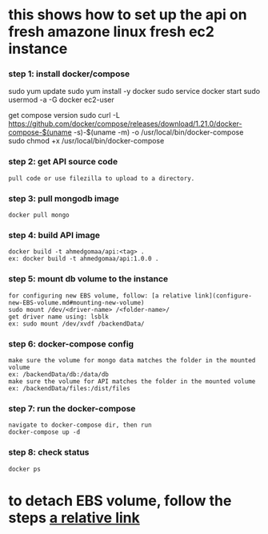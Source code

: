 # this shows how to set up the api on fresh amazone linux fresh ec2 instance

### step 1: install docker/compose 
sudo yum update
sudo yum install -y docker
sudo service docker start
sudo usermod -a -G docker ec2-user

get compose version
sudo curl -L https://github.com/docker/compose/releases/download/1.21.0/docker-compose-$(uname -s)-$(uname -m) -o /usr/local/bin/docker-compose
sudo chmod +x /usr/local/bin/docker-compose

### step 2: get API source code
    pull code or use filezilla to upload to a directory.

### step 3: pull mongodb image
    docker pull mongo

### step 4: build API image
    docker build -t ahmedgomaa/api:<tag> .
    ex: docker build -t ahmedgomaa/api:1.0.0 .

### step 5: mount db volume to the instance
    for configuring new EBS volume, follow: [a relative link](configure-new-EBS-volume.md#mounting-new-volume)
    sudo mount /dev/<driver-name> /<folder-name>/
    get driver name using: lsblk
    ex: sudo mount /dev/xvdf /backendData/

### step 6: docker-compose config
    make sure the volume for mongo data matches the folder in the mounted volume
    ex: /backendData/db:/data/db
    make sure the volume for API matches the folder in the mounted volume
    ex: /backendData/files:/dist/files

### step 7: run the docker-compose
    navigate to docker-compose dir, then run
    docker-compose up -d

### step 8: check status 
    docker ps


# to detach EBS volume, follow the steps [a relative link](configure-new-EBS-volume.md#detach-volume)




